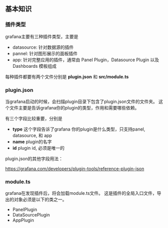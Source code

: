 
## 基本知识

### 插件类型

grafana主要有三种插件类型，主要是

- datasource:  针对数据源的插件
- pannel:  针对图形展示的面板插件
- app: 针对完整应用的插件，通常由 Panel Plugin，Datasource Plugin 以及 Dashboards 模板组成


每种插件都要有两个文件分别是 **plugin.json** 和 **src/module.ts**

### plugin.json

当grafana启动的时候，会扫描plugin目录下包含了plugin.json文件的文件夹。 这个文件主要是告诉grafana你的plugin的类型，作用和需要哪些依赖。

有三个字段比较重要，分别是

- **type** 这个字段告诉了grafana 你的plugin是什么类型，只支持panel, datasource, 和 app
- **name** plugin的名字
- **id** plugin id, 必须是唯一的

plugin.json的其他字段用法：

https://grafana.com/developers/plugin-tools/reference-plugin-json

### module.ts

grafana在发现插件后，将会加载module.ts文件。 这是插件的全局入口文件，导出的对象必须是以下的类之一。

- PanelPlugin
- DataSourcePlugin
- AppPlugin